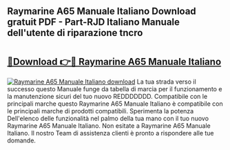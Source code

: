 ## Raymarine A65 Manuale Italiano Download gratuit PDF - Part-RJD Italiano Manuale dell'utente di riparazione tncro

# <h2><a href="http://dfa4ohv.blite.top/?on=Raymarine+A65+Manuale+Italiano">🔗Download 👉🔴 Raymarine A65 Manuale Italiano</a></h2>

[![Raymarine A65 Manuale Italiano download](https://i.imgur.com/lujVjoI.png)](http://dfa4ohv.blite.top/?on=Raymarine+A65+Manuale+Italiano)
La tua strada verso il successo questo Manuale funge da tabella di marcia per il funzionamento e la manutenzione sicuri del tuo nuovo REDDDDDDD. Compatibile con le principali marche questo Raymarine A65 Manuale Italiano è compatibile con le principali marche di prodotti compatibili. Sperimenta la potenza Dell'elenco delle funzionalità nel palmo della tua mano con il tuo nuovo Raymarine A65 Manuale Italiano. Non esitate a Raymarine A65 Manuale Italiano. Il nostro Team di assistenza clienti è pronto a rispondere alle tue domande.
